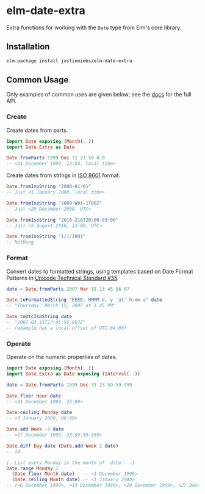 # elm-date-extra

Extra functions for working with the `Date` type from Elm's core library.

## Installation

```sh
elm-package install justinmimbs/elm-date-extra
```

## Common Usage

Only examples of common uses are given below; see the
[docs](http://package.elm-lang.org/packages/justinmimbs/elm-date-extra/latest)
for the full API.

### Create

Create dates from parts.

```elm
import Date exposing (Month(..))
import Date.Extra as Date

Date.fromParts 1999 Dec 31 23 59 0 0
-- <31 December 1999, 23:59, local time>
```

Create dates from strings in [ISO 8601](https://en.wikipedia.org/wiki/ISO_8601)
format.

```elm
Date.fromIsoString "2000-01-01"
-- Just <1 January 2000, local time>

Date.fromIsoString "2009-W01-1T00Z"
-- Just <29 December 2008, UTC>

Date.fromIsoString "2016-218T20:00-03:00"
-- Just <5 August 2016, 23:00, UTC>

Date.fromIsoString "1/1/2001"
-- Nothing
```

### Format

Convert dates to formatted strings, using templates based on Date Format
Patterns in [Unicode Technical Standard #35](http://www.unicode.org/reports/tr35/tr35-43/tr35-dates.html#Date_Format_Patterns).

```elm
date = Date.fromParts 2007 Mar 15 13 45 56 67

Date.toFormattedString "EEEE, MMMM d, y 'at' h:mm a" date
-- "Thursday, March 15, 2007 at 1:45 PM"

Date.toUtcIsoString date
-- "2007-03-15T17:45:56.067Z"
-- (example has a local offset of UTC-04:00)
```

### Operate

Operate on the numeric properties of dates.

```elm
import Date exposing (Month(..))
import Date.Extra as Date exposing (Interval(..))

date = Date.fromParts 1999 Dec 31 23 59 59 999

Date.floor Hour date
-- <31 December 1999, 23:00>

Date.ceiling Monday date
-- <3 January 2000, 00:00>

Date.add Week -2 date
-- <17 December 1999, 23:59:59.999>

Date.diff Day date (Date.add Week 2 date)
-- 14

{- List every Monday in the month of `date`. -}
Date.range Monday 1
  (Date.floor Month date)   -- <1 December 1999>
  (Date.ceiling Month date) -- <1 January 2000>
-- [<6 December 1999>, <13 December 1999>, <20 December 1999>, <27 December 1999>]
```
